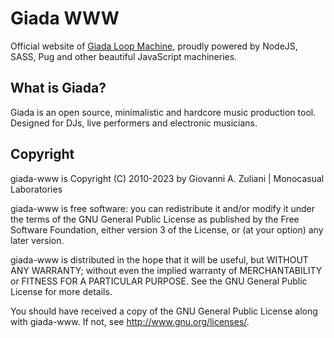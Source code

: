 # Giada WWW

Official website of [Giada Loop Machine](https://www.giadamusic.com), proudly powered by NodeJS, SASS, Pug and other beautiful JavaScript machineries.

## What is Giada?

Giada is an open source, minimalistic and hardcore music production tool. Designed for DJs, live performers and electronic musicians.

## Copyright

giada-www is Copyright (C) 2010-2023 by Giovanni A. Zuliani | Monocasual Laboratories

giada-www is free software: you can redistribute it and/or modify it under the terms of the GNU General Public License as published by the Free Software Foundation, either version 3 of the License, or (at your option) any later version.

giada-www is distributed in the hope that it will be useful, but WITHOUT ANY WARRANTY; without even the implied warranty of MERCHANTABILITY or FITNESS FOR A PARTICULAR PURPOSE. See the GNU General Public License for more details.

You should have received a copy of the GNU General Public License along with giada-www. If not, see <http://www.gnu.org/licenses/>.
